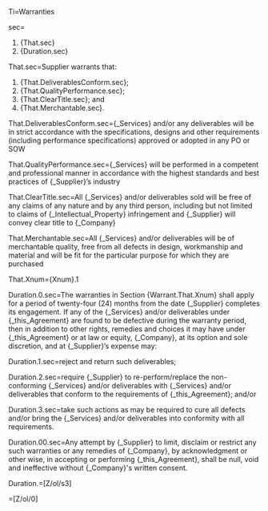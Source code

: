 Ti=Warranties

sec=<ol><li>{That.sec}<li>{Duration.sec}</ol>

That.sec=Supplier warrants that: <ol><li>{That.DeliverablesConform.sec};</li><li>{That.QualityPerformance.sec};</li><li>{That.ClearTitle.sec}; and </li><li>{That.Merchantable.sec}.</li></ol>

That.DeliverablesConform.sec={_Services} and/or any deliverables will be in strict accordance with the specifications, designs and other requirements (including performance specifications) approved or adopted in any PO or SOW

That.QualityPerformance.sec={_Services} will be performed in a competent and professional manner in accordance with the highest standards and best practices of {_Supplier}’s industry

That.ClearTitle.sec=All {_Services} and/or deliverables sold will be free of any claims of any nature and by any third person, including but not limited to claims of {_Intellectual_Property} infringement and {_Supplier} will convey clear title to {_Company}

That.Merchantable.sec=All {_Services} and/or deliverables will be of merchantable quality, free from all defects in design, workmanship and material and will be fit for the particular purpose for which they are purchased

That.Xnum={Xnum}.1

Duration.0.sec=The warranties in Section {Warrant.That.Xnum} shall apply for a period of twenty-four (24) months from the date {_Supplier} completes its engagement. If any of the {_Services} and/or deliverables under {_this_Agreement} are found to be defective during the warranty period, then in addition to other rights, remedies and choices it may have under {_this_Agreement} or at law or equity, {_Company}, at its option and sole discretion, and at {_Supplier}’s expense may:

Duration.1.sec=reject and return such deliverables;

Duration.2.sec=require {_Supplier} to re-perform/replace the non-conforming {_Services} and/or deliverables with {_Services} and/or deliverables that conform to the requirements of {_this_Agreement}; and/or

Duration.3.sec=take such actions as may be required to cure all defects and/or bring the {_Services} and/or deliverables into conformity with all requirements.

Duration.00.sec=Any attempt by {_Supplier} to limit, disclaim or restrict any such warranties or any remedies of {_Company}, by acknowledgment or other wise, in accepting or performing {_this_Agreement}, shall be null, void and ineffective without {_Company}'s written consent.
 
Duration.=[Z/ol/s3]

=[Z/ol/0]
